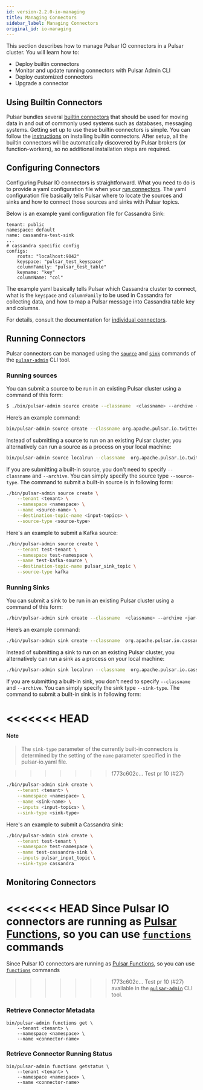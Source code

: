 ```yaml
---
id: version-2.2.0-io-managing
title: Managing Connectors
sidebar_label: Managing Connectors
original_id: io-managing
---
```


This section describes how to manage Pulsar IO connectors in a Pulsar cluster. You will learn how to:

- Deploy builtin connectors
- Monitor and update running connectors with Pulsar Admin CLI
- Deploy customized connectors
- Upgrade a connector

## Using Builtin Connectors

Pulsar bundles several [builtin connectors](io-overview.md#working-with-connectors) that should be used for moving data in and out
of commonly used systems such as databases, messaging systems. Getting set up to use these builtin connectors is simple. You can follow
the [instructions](getting-started-standalone.md#installing-builtin-connectors) on installing builtin connectors. After setup, all
the builtin connectors will be automatically discovered by Pulsar brokers (or function-workers), so no additional installation steps are
required.

## Configuring Connectors

Configuring Pulsar IO connectors is straightforward. What you need to do is to provide a yaml configuration file when your [run connectors](#running-connectors).
The yaml configuration file basically tells Pulsar where to locate the sources and sinks and how to connect those sources and sinks with Pulsar topics.

Below is an example yaml configuration file for Cassandra Sink:

```shell
tenant: public
namespace: default
name: cassandra-test-sink
...
# cassandra specific config
configs:
    roots: "localhost:9042"
    keyspace: "pulsar_test_keyspace"
    columnFamily: "pulsar_test_table"
    keyname: "key"
    columnName: "col"
```

The example yaml basically tells Pulsar which Cassandra cluster to connect, what is the `keyspace` and `columnFamily` to be used in Cassandra for collecting data,
and how to map a Pulsar message into Cassandra table key and columns.

For details, consult the documentation for [individual connectors](io-overview.md#working-with-connectors).

## Running Connectors

Pulsar connectors can be managed using the [`source`](reference-pulsar-admin.md#source) and [`sink`](reference-pulsar-admin.md#sink) commands of the [`pulsar-admin`](reference-pulsar-admin.md) CLI tool.

### Running sources

You can submit a source to be run in an existing Pulsar cluster using a command of this form:

```bash
$ ./bin/pulsar-admin source create --classname  <classname> --archive <jar-location> --tenant <tenant> --namespace <namespace> --name <source-name> --destination-topic-name <output-topic>
```

Here’s an example command:

```bash
bin/pulsar-admin source create --classname org.apache.pulsar.io.twitter.TwitterFireHose --archive ~/application.jar --tenant test --namespace ns1 --name twitter-source --destination-topic-name twitter_data
```

Instead of submitting a source to run on an existing Pulsar cluster, you alternatively can run a source as a process on your local machine:

```bash
bin/pulsar-admin source localrun --classname  org.apache.pulsar.io.twitter.TwitterFireHose --archive ~/application.jar --tenant test --namespace ns1 --name twitter-source --destination-topic-name twitter_data
```

If you are submitting a built-in source, you don't need to specify `--classname` and `--archive`.
You can simply specify the source type `--source-type`. The command to submit a built-in source is
in following form:

```bash
./bin/pulsar-admin source create \
    --tenant <tenant> \
    --namespace <namespace> \
    --name <source-name> \
    --destination-topic-name <input-topics> \
    --source-type <source-type>
```

Here's an example to submit a Kafka source:

```bash
./bin/pulsar-admin source create \
    --tenant test-tenant \
    --namespace test-namespace \
    --name test-kafka-source \
    --destination-topic-name pulsar_sink_topic \
    --source-type kafka
```

### Running Sinks

You can submit a sink to be run in an existing Pulsar cluster using a command of this form:

```bash
./bin/pulsar-admin sink create --classname  <classname> --archive <jar-location> --tenant test --namespace <namespace> --name <sink-name> --inputs <input-topics>
```

Here’s an example command:

```bash
./bin/pulsar-admin sink create --classname  org.apache.pulsar.io.cassandra --archive ~/application.jar --tenant test --namespace ns1 --name cassandra-sink --inputs test_topic
```

Instead of submitting a sink to run on an existing Pulsar cluster, you alternatively can run a sink as a process on your local machine:

```bash
./bin/pulsar-admin sink localrun --classname  org.apache.pulsar.io.cassandra --archive ~/application.jar --tenant test --namespace ns1 --name cassandra-sink --inputs test_topic
```

If you are submitting a built-in sink, you don't need to specify `--classname` and `--archive`.
You can simply specify the sink type `--sink-type`. The command to submit a built-in sink is
in following form:

<<<<<<< HEAD
=======
#### Note

> The `sink-type` parameter of the currently built-in connectors is determined by the setting of the `name` parameter specified in the pulsar-io.yaml file.

>>>>>>> f773c602c... Test pr 10 (#27)
```bash
./bin/pulsar-admin sink create \
    --tenant <tenant> \
    --namespace <namespace> \
    --name <sink-name> \
    --inputs <input-topics> \
    --sink-type <sink-type>
```

Here's an example to submit a Cassandra sink:

```bash
./bin/pulsar-admin sink create \
    --tenant test-tenant \
    --namespace test-namespace \
    --name test-cassandra-sink \
    --inputs pulsar_input_topic \
    --sink-type cassandra
```

## Monitoring Connectors

<<<<<<< HEAD
Since Pulsar IO connectors are running as [Pulsar Functions](functions-overiew.md), so you can use [`functions`](reference-pulsar-admin.md#source) commands
=======
Since Pulsar IO connectors are running as [Pulsar Functions](functions-overview.md), so you can use [`functions`](reference-pulsar-admin.md#source) commands
>>>>>>> f773c602c... Test pr 10 (#27)
available in the [`pulsar-admin`](reference-pulsar-admin.md) CLI tool.

### Retrieve Connector Metadata

```
bin/pulsar-admin functions get \
    --tenant <tenant> \
    --namespace <namespace> \
    --name <connector-name>
```

### Retrieve Connector Running Status

```
bin/pulsar-admin functions getstatus \
    --tenant <tenant> \
    --namespace <namespace> \
    --name <connector-name>
```
